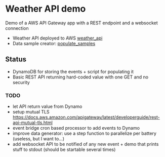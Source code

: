 # Weather API demo

Demo of a AWS API Gateway app with a REST endpoint and a websocket connection

* Weather API deployed to AWS [weather_api](weather_api/readme.md)
* Data sample creator: [populate_samples](populate_samples/readme.md)

## Status

- DynamoDB for storing the events + script for populating it
- Basic REST API returning hard-coded value with one GET and no security

### TODO

* let API return value from Dynamo
* setup mutual TLS https://docs.aws.amazon.com/apigateway/latest/developerguide/rest-api-mutual-tls.html
* event bridge cron based processor to add events to Dynamo 
* improve data generator: use a step function to parallelize per battery (useless, but I want to...)
* add websocket API to be notified of any new event + demo that prints stuff to stdout (should be startable several times)
